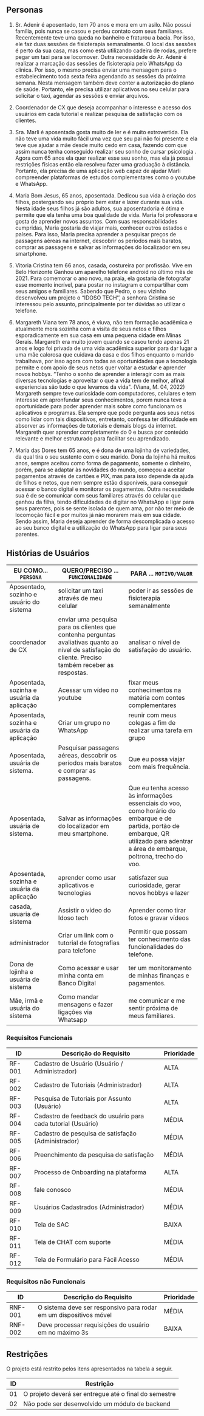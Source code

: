 
## Personas

1) Sr. Adenir é aposentado, tem 70 anos e mora em um asilo. Não possui família, pois nunca se casou e perdeu contato com seus familiares. Recentemente teve uma queda no banheiro e fraturou a bacia. Por isso, ele faz duas sessões de fisioterapia semanalmente. O local das sessões é perto da sua casa, mas como está utilizando cadeira de rodas, prefere pegar um taxi para se locomover.
Outra necessidade do Ar. Adenir é realizar a marcação das sessões de fisioterapia pelo WhatsApp da clínica. Por isso, o mesmo precisa enviar uma mensagem para o estabelecimento toda sexta feira agendando as sessões da próxima semana. Nesta mensagem também deve conter a autorização do plano de saúde.
Portanto, ele precisa utilizar aplicativos no seu celular para solicitar o taxi, agendar as sessões e enviar arquivos.

2) Coordenador de CX que deseja acompanhar o interesse e acesso dos usuários em cada tutorial e realizar pesquisa de satisfação com os clientes.

3) Sra. Marli é aposentada gosta muito de ler e é muito extrovertida. Ela não teve uma vida muito fácil uma vez que seu pai não foi presente e ela teve que ajudar a mãe desde muito cedo em casa, fazendo com que assim nunca tenha conseguido realizar seu sonho de cursar psicologia . Agora com 65 anos ela quer realizar esse seu sonho, mas ela já possui restrições físicas então ela resolveu fazer uma graduação à distância.
Portanto, ela precisa de uma aplicação web capaz de ajudar Marli compreender plataformas de estudos complementares como o youtube e WhatsApp.

4) Maria Bom Jesus, 65 anos, aposentada. Dedicou sua vida à criação dos filhos, postergando seu próprio bem estar e
lazer durante sua vida. Nesta idade seus filhos já são adultos, sua aposentadoria é ótima e permite que ela tenha uma
boa qualidade de vida. Maria foi professora e gosta de aprender novos assuntos. Com suas responsabilidades cumpridas,
Maria gostaria de viajar mais, conhecer outros estados e países. Para isso, Maria precisa aprender a pesquisar
preços de passagens aéreas na internet, descobrir os períodos mais baratos, comprar as passagens e salvar as
informações do localizador em seu smartphone.

5) Vitoria Cristina tem 66 anos, casada, costureira por profissão. Vive em Belo Horizonte Ganhou um aparelho telefone android no último mês de 2021. Para comemorar o ano novo, na praia, ela gostaria de fotografar esse momento incrível, para postar no instagram e compartilhar com seus amigos e familiares. Sabendo que Pedro, o seu vizinho desenvolveu um projeto o “IDOSO TECH’’, a senhora Cristina se interessou pelo assunto, principalmente por ter dúvidas ao utilizar o telefone.

6) Margareth Viana tem 78 anos, é viuva, não tem formação acadêmica e atualmente mora sozinha com a visita de seus netos e filhos esporadicamente em sua casa em uma pequena cidade em Minas Gerais. Margareth era muito jovem quando se casou tendo apenas 21 anos e logo foi privada de uma vida acadêmica superior para dar lugar a uma mãe calorosa que cuidava da casa e dos filhos enquanto o marido trabalhava, por isso agora com todas as oportunidades que a tecnologia permite e com apoio de seus netos quer voltar a estudar e aprender novos hobbys. “Tenho o sonho de aprender a interagir com as mais diversas tecnologias e aproveitar o que a vida tem de melhor, afinal experiencias são tudo o que levamos da vida". (Viana, M. 04, 2022) Margareth sempre teve curiosidade com computadores, celulares e tem interesse em apronfundar seus conhecimentos, porem nunca teve a oportunidade para poder aprender mais sobre como funcionam os aplicativos e programas. Ela sempre que pode pergunta aos seus netos como lidar com tais dispositivos, entretanto, confessa ter dificuldade em absorver as informações de tutoriais e demais blogs da internet. Margareth quer aprender completamente do 0 e busca por conteúdo relevante e melhor estruturado para facilitar seu aprendizado.

7) Maria das Dores tem 65 anos, e é dona de uma lojinha de variedades, da qual tira o seu sustento com o seu marido. Dona da lojinha há muitos anos, sempre aceitou como forma de pagamento, somente o dinheiro, porém, para se adaptar às novidades do mundo, começou a aceitar pagamentos através de cartões e PIX, mas para isso depende da ajuda de filhos e netos, que nem sempre estão disponíveis, para conseguir acessar o banco digital e monitorar os pagamentos. Outra necessidade sua é de se comunicar com seus familiares através do celular que ganhou da filha, tendo dificuldades de digitar no WhatsApp e ligar para seus parentes, pois se sente isolada de quem ama, por não ter meio de locomoção fácil e por muitos já não morarem mais em sua cidade. Sendo assim, Maria deseja aprender de forma descomplicada o acesso ao seu banco digital e a utilização do WhatsApp para ligar para seus parentes.

## Histórias de Usuários

|EU COMO... `PERSONA`| QUERO/PRECISO ... `FUNCIONALIDADE` |PARA ... `MOTIVO/VALOR`                 |
|--------------------|------------------------------------|----------------------------------------|
|Aposentado, sozinho e usuário do sistema | solicitar um taxi através de meu celular| poder ir as sessões de fisioterapia semanalmente |
|coordenador de CX | enviar uma pesquisa para os clientes que contenha perguntas avaliativas quanto ao nível de satisfação do cliente. Preciso também receber as respostas.| analisar o nível de satisfação do usuário. |
|Aposentada, sozinha e usuária da aplicação |Acessar um vídeo no youtube |fixar meus conhecimentos  na matéria com contes  complementares |
|Aposentada, sozinha e usuária da aplicação |Criar um grupo no WhatsApp |reunir com meus colegas a fim de realizar uma tarefa em grupo |
|Aposentada, usuária de sistema. | Pesquisar passagens aéreas, descobrir os períodos mais baratos e comprar as passagens. | Que eu possa viajar com mais frequência. |
|Aposentada, usuária de sistema. | Salvar as informações do localizador em meu smartphone. | Que eu tenha acesso às informações essenciais do voo, como horário do embarque e de partida, portão de embarque, QR utilizado para adentrar a área de embarque, poltrona, trecho do voo. |
|Aposentada, sozinha e usuária da aplicação | aprender como usar aplicativos e tecnologias | satisfazer sua curiosidade, gerar novos hobbys e lazer|
|casada, usuaria de sistema| Assistir o vídeo do Idoso tech| Aprender como tirar fotos e gravar vídeos|
|administrador| Criar um link com o tutorial de fotografias para telefone| Permitir que possam ter conhecimento das funcionalidades do telefone.|
|Dona de lojinha e usuária de sistema | Como acessar e usar minha conta em Banco Digital | ter um monitoramento de minhas finanças e pagamentos. |
|Mãe, irmã e usuária do sistema | Como mandar mensagens e fazer ligações via Whatsapp | me comunicar e me sentir próxima de meus familiares. |

### Requisitos Funcionais
| ID     | Descrição do Requisito                                                                                                                   | Prioridade |
|--------|------------------------------------------------------------------------------------------------------------------------------------------|------------|
| RF-001 | Cadastro de Usuário (Usuário / Administrador)          | ALTA       |
| RF-002 | Cadastro de Tutoriais (Administrador) | ALTA       |
| RF-003 | Pesquisa de Tutoriais por Assunto (Usuário)                                                       | ALTA       |
| RF-004 | Cadastro de feedback do usuário para cada tutorial (Usuário)                                                           | MÉDIA       |
| RF-005 | Cadastro de pesquisa de satisfação (Administrador)       | MÉDIA       |
| RF-006 | Preenchimento da pesquisa de satisfação                  | MÉDIA       |
| RF-007 | Processo de Onboarding na plataforma               | ALTA       |
| RF-008 | fale conosco | MÉDIA  |
| RF-009 | Usuários Cadastrados (Administrador) | MÉDIA      |
| RF-010 | Tela de SAC| BAIXA  |
| RF-011 | Tela de CHAT com suporte| MÉDIA  |
| RF-012 | Tela de Formulário para Fácil Acesso| MÉDIA  |

### Requisitos não Funcionais

|ID     | Descrição do Requisito  |Prioridade |
|-------|-------------------------|----|
|RNF-001| O sistema deve ser responsivo para rodar em um dispositivos móvel | MÉDIA |
|RNF-002| Deve processar requisições do usuário em no máximo 3s |  BAIXA |


## Restrições

O projeto está restrito pelos itens apresentados na tabela a seguir.

|ID| Restrição                                             |
|--|-------------------------------------------------------|
|01| O projeto deverá ser entregue até o final do semestre |
|02| Não pode ser desenvolvido um módulo de backend        |
